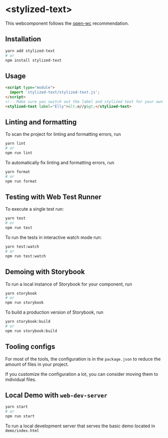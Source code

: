 # \<stylized-text>

This webcomponent follows the [open-wc](https://github.com/open-wc/open-wc) recommendation.

## Installation

```bash
yarn add stylized-text
# or
npm install stylized-text
```

## Usage

```html
<script type="module">
  import 'stylized-text/stylized-text.js';
</script>
<!-- Make sure you switch out the label and stylized text for your own -->
<stylized-text label="Elly">&lt;e//y&gt;</stylized-text>
```

## Linting and formatting

To scan the project for linting and formatting errors, run

```bash
yarn lint
# or
npm run lint
```

To automatically fix linting and formatting errors, run

```bash
yarn format
# or
npm run format
```

## Testing with Web Test Runner

To execute a single test run:

```bash
yarn test
# or
npm run test
```

To run the tests in interactive watch mode run:

```bash
yarn test:watch
# or
npm run test:watch
```

## Demoing with Storybook

To run a local instance of Storybook for your component, run

```bash
yarn storybook
# or
npm run storybook
```

To build a production version of Storybook, run

```bash
yarn storybook:build
# or
npm run storybook:build
```

## Tooling configs

For most of the tools, the configuration is in the `package.json` to reduce the amount of files in your project.

If you customize the configuration a lot, you can consider moving them to individual files.

## Local Demo with `web-dev-server`

```bash
yarn start
# or
npm run start
```

To run a local development server that serves the basic demo located in `demo/index.html`
